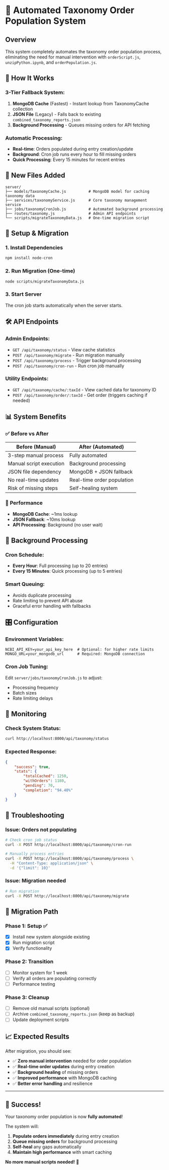 # 🚀 Automated Taxonomy Order Population System

## Overview

This system completely automates the taxonomy order population process, eliminating the need for manual intervention with `orderScript.js`, `unzipPython.ipynb`, and `orderPopulation.js`.

## 🎯 **How It Works**

### **3-Tier Fallback System:**

1. **MongoDB Cache** (Fastest) - Instant lookup from TaxonomyCache collection
2. **JSON File** (Legacy) - Falls back to existing `combined_taxonomy_reports.json`
3. **Background Processing** - Queues missing orders for API fetching

### **Automatic Processing:**

-   **Real-time**: Orders populated during entry creation/update
-   **Background**: Cron job runs every hour to fill missing orders
-   **Quick Processing**: Every 15 minutes for recent entries

## 📁 **New Files Added**

```
server/
├── models/TaxonomyCache.js          # MongoDB model for caching taxonomy data
├── services/taxonomyService.js      # Core taxonomy management service
├── jobs/taxonomyCronJob.js          # Automated background processing
├── routes/taxonomy.js               # Admin API endpoints
└── scripts/migrateTaxonomyData.js   # One-time migration script
```

## 🔧 **Setup & Migration**

### 1. **Install Dependencies**

```bash
npm install node-cron
```

### 2. **Run Migration** (One-time)

```bash
node scripts/migrateTaxonomyData.js
```

### 3. **Start Server**

The cron job starts automatically when the server starts.

## 🛠 **API Endpoints**

### Admin Endpoints:

-   `GET /api/taxonomy/status` - View cache statistics
-   `POST /api/taxonomy/migrate` - Run migration manually
-   `POST /api/taxonomy/process` - Trigger background processing
-   `POST /api/taxonomy/cron-run` - Run cron job manually

### Utility Endpoints:

-   `GET /api/taxonomy/cache/:taxId` - View cached data for taxonomy ID
-   `POST /api/taxonomy/order/:taxId` - Get order (triggers caching if needed)

## 📊 **System Benefits**

### ✅ **Before vs After**

| **Before (Manual)**     | **After (Automated)**      |
| ----------------------- | -------------------------- |
| 3-step manual process   | Fully automated            |
| Manual script execution | Background processing      |
| JSON file dependency    | MongoDB + JSON fallback    |
| No real-time updates    | Real-time order population |
| Risk of missing steps   | Self-healing system        |

### 🚀 **Performance**

-   **MongoDB Cache**: ~1ms lookup
-   **JSON Fallback**: ~10ms lookup
-   **API Processing**: Background (no user wait)

## 🔄 **Background Processing**

### **Cron Schedule:**

-   **Every Hour**: Full processing (up to 20 entries)
-   **Every 15 Minutes**: Quick processing (up to 5 entries)

### **Smart Queuing:**

-   Avoids duplicate processing
-   Rate limiting to prevent API abuse
-   Graceful error handling with fallbacks

## 🎛 **Configuration**

### **Environment Variables:**

```env
NCBI_API_KEY=your_api_key_here  # Optional: for higher rate limits
MONGO_URL=your_mongodb_url      # Required: MongoDB connection
```

### **Cron Job Tuning:**

Edit `server/jobs/taxonomyCronJob.js` to adjust:

-   Processing frequency
-   Batch sizes
-   Rate limiting delays

## 🚨 **Monitoring**

### **Check System Status:**

```bash
curl http://localhost:8000/api/taxonomy/status
```

### **Expected Response:**

```json
{
	"success": true,
	"stats": {
		"totalCached": 1250,
		"withOrders": 1180,
		"pending": 70,
		"completion": "94.40%"
	}
}
```

## 🔧 **Troubleshooting**

### **Issue: Orders not populating**

```bash
# Check cron job status
curl -X POST http://localhost:8000/api/taxonomy/cron-run

# Manually process entries
curl -X POST http://localhost:8000/api/taxonomy/process \
  -H "Content-Type: application/json" \
  -d '{"limit": 10}'
```

### **Issue: Migration needed**

```bash
# Run migration
curl -X POST http://localhost:8000/api/taxonomy/migrate
```

## 🎯 **Migration Path**

### **Phase 1: Setup** ✅

-   [x] Install new system alongside existing
-   [x] Run migration script
-   [x] Verify functionality

### **Phase 2: Transition**

-   [ ] Monitor system for 1 week
-   [ ] Verify all orders are populating correctly
-   [ ] Performance testing

### **Phase 3: Cleanup**

-   [ ] Remove old manual scripts (optional)
-   [ ] Archive `combined_taxonomy_reports.json` (keep as backup)
-   [ ] Update deployment scripts

## 📈 **Expected Results**

After migration, you should see:

-   ✅ **Zero manual intervention** needed for order population
-   ✅ **Real-time order updates** during entry creation
-   ✅ **Background healing** of missing orders
-   ✅ **Improved performance** with MongoDB caching
-   ✅ **Better error handling** and resilience

---

## 🎉 **Success!**

Your taxonomy order population is now **fully automated**!

The system will:

1. **Populate orders immediately** during entry creation
2. **Queue missing orders** for background processing
3. **Self-heal** any gaps automatically
4. **Maintain high performance** with smart caching

**No more manual scripts needed!** 🚀
